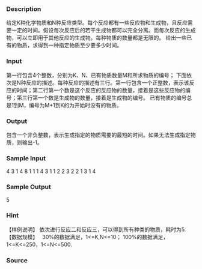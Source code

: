 
### Description
给定K种化学物质和N种反应类型。每个反应都有一些反应物和生成物，且反应需要一定的时间。假设每次反应后的若干生成物都可以完全分离。而每次反应的生成物，可以立即用于其他反应的生成物。每种物质的数量都是无限的。
给出一些已有的物质，求得到一种指定物质至少要多少时间。
### Input
第一行包含4个整数，分别为K、N、已有物质数量M和所求物质的编号；
下面依次是N种反应的描述。每种反应的描述有三行。第一行包含一个正整数，表示该反应的时间；第二行第一个数是这个反应的反应物的数量，接着是这些反应物的编号；第三行第一个数是生成物的数量，接着是生成物的编号。
已有物质的编号总是1到M，编号为M+1到K的为开始时没有的物质。
### Output
包含一个非负整数，表示生成指定的物质需要的最短的时间。如果无法生成指定物质，则输出-1。

### Sample Input
4 3 1 4
8
1 1
1 4
3
1 1
2 2 3
2
2 1 3
1 4

### Sample Output
5

### Hint
【样例说明】
依次进行反应二和反应三，可以得到所有种类的物质，耗时为5.
【数据规模】
 
30%的数据满足，1<=K,N<=10；
100%的数据满足，1<=K<=250，1<=N<=500.
### Source
